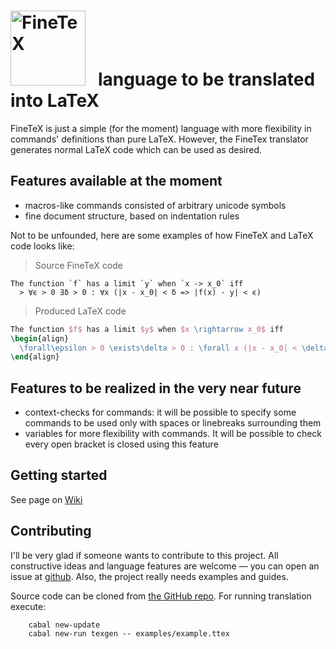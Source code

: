 <img src="https://user-images.githubusercontent.com/35816057/173631268-738c0e2d-2c27-4575-a6dd-577df144db88.png" alt="FineTeX" width="120"> &nbsp; language to be translated into LaTeX
===

FineTeX is just a simple (for the moment) language with more flexibility in
commands' definitions than pure LaTeX.
However, the FineTex translator generates normal LaTeX code which can be
used as desired.

Features available at the moment
---
- macros-like commands consisted of arbitrary unicode symbols
- fine document structure, based on indentation rules

Not to be unfounded, here are some examples of how FineTeX and LaTeX code looks like:

> Source FineTeX code
```
The function `f` has a limit `y` when `x -> x_0` iff
  > ∀ϵ > 0 ∃δ > 0 : ∀x (|x - x_0| < δ => |f(x) - y| < ϵ)
```
> Produced LaTeX code
```tex
The function $f$ has a limit $y$ when $x \rightarrow x_0$ iff
\begin{align}
  \forall\epsilon > 0 \exists\delta > 0 : \forall x (|x - x_0| < \delta \Rightarrow |f(x) - y| < \epsilon)
\end{align}
```

Features to be realized in the very near future
---
- context-checks for commands: it will be possible to specify some commands to be used only with spaces
  or linebreaks surrounding them
- variables for more flexibility with commands. It will be possible to check every open bracket is closed
  using this feature

Getting started
---
See page on [Wiki](https://github.com/Lev135/latex-generator/wiki#getting-started)

Contributing
---
I'll be very glad if someone wants to contribute to this project.
All constructive ideas and language features are welcome &mdash; you can open an issue at
[github](https://github.com/Lev135/latex-generator/issues).
Also, the project really needs examples and guides.

Source code can be cloned from [the GitHub repo](https://github.com/Lev135/latex-generator).
For running translation execute:
```
    cabal new-update
    cabal new-run texgen -- examples/example.ttex
```
